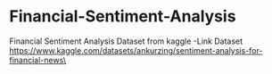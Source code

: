 # Financial-Sentiment-Analysis
Financial Sentiment Analysis Dataset from kaggle
-Link Dataset https://www.kaggle.com/datasets/ankurzing/sentiment-analysis-for-financial-news\
